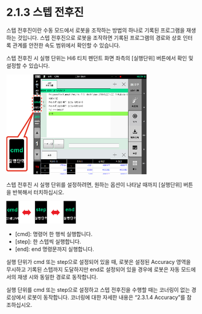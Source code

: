 # 2.1.3 스텝 전후진

스텝 전후진이란 수동 모드에서 로봇을 조작하는 방법의 하나로 기록된 프로그램을 재생하는 것입니다. 스텝 전후진으로 로봇을 조작하면 기록된 프로그램의 경로와 상호 인터록 관계를 안전한 속도 범위에서 확인할 수 있습니다.

스텝 전후진 시 실행 단위는 Hi6 티치 펜던트 화면 좌측의 \[실행단위\] 버튼에서 확인 및 설정할 수 있습니다.

![](../../.gitbook/assets/lbt-runto.png)

스텝 전후진 시 실행 단위를 설정하려면, 원하는 옵션이 나타날 때까지 \[실행단위\] 버튼을 반복해서 터치하십시오.

![](../../.gitbook/assets/bt-runto-sw.png)

* \[cmd\]: 명령어 한 행씩 실행합니다.
* \[step\]: 한 스텝씩 실행합니다.
* \[end\]: end 명령문까지 실행합니다.

실행 단위가 cmd 또는 step으로 설정되어 있을 때, 로봇은 설정된 Accuracy 영역을 무시하고 기록된 스텝까지 도달하지만 end로 설정되어 있을 경우에 로봇은 자동 모드에서의 재생 시와 동일한 경로로 동작합니다.

실행 단위를 cmd 또는 step으로 설정하고 스텝 전후진을 수행할 때는 코너링이 없는 경로상에서 로봇이 동작합니다. 코너링에 대한 자세한 내용은 “2.3.1.4 Accuracy”를 참조하십시오.

 


